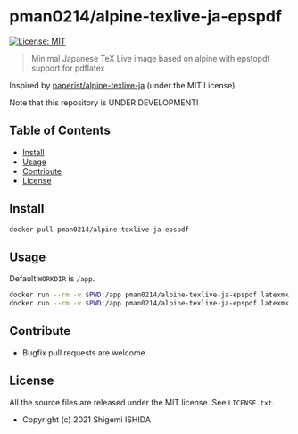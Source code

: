 # pman0214/alpine-texlive-ja-epspdf

[![License: MIT](https://img.shields.io/badge/License-MIT-yellow.svg)](https://opensource.org/licenses/MIT)

> Minimal Japanese TeX Live image based on alpine with epstopdf support for pdflatex

Inspired by [paperist/alpine-texlive-ja] \(under the MIT License\).

[paperist/alpine-texlive-ja]: https://github.com/Paperist/docker-alpine-texlive-ja

Note that this repository is UNDER DEVELOPMENT!

## Table of Contents

- [Install](#install)
- [Usage](#usage)
- [Contribute](#contribute)
- [License](#license)

## Install

```bash
docker pull pman0214/alpine-texlive-ja-epspdf
```

## Usage

Default ``WORKDIR`` is ``/app``.

```bash
docker run --rm -v $PWD:/app pman0214/alpine-texlive-ja-epspdf latexmk -C main.tex
docker run --rm -v $PWD:/app pman0214/alpine-texlive-ja-epspdf latexmk main.tex
```

## Contribute

* Bugfix pull requests are welcome.

## License

All the source files are released under the MIT license. See ``LICENSE.txt``.

* Copyright (c) 2021 Shigemi ISHIDA
